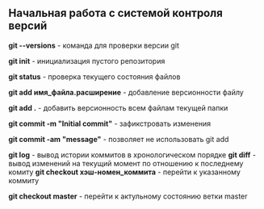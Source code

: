 ## Начальная работа с системой контроля версий

**git --versions** - команда для проверки версии git

**git init** -  инициализация пустого репозитория

**git status** - проверка текущего состояния файлов

**git add имя_файла.расширение** - добавление версионности файлу

**git add .** - добавить версионность всем файлам текущей папки

**git commit -m "Initial commit"** - зафикстровать изменения

**git commit -am "message"** - позволяет не использовать git add

**git log** - вывод истории коммитов в хронологическом порядке
**git diff** - вывод изменений на текущий момент по отношению к последнему комиту
**git checkout хэш-номен_коммита** - перейти к указанному коммиту

**git checkout master** - перейти к актульному состоянию ветки master

